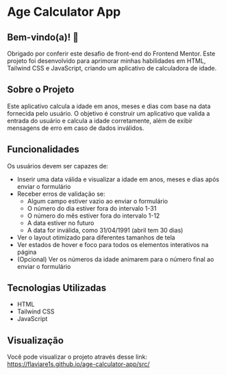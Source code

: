 # Age Calculator App

## Bem-vindo(a)! 👋

Obrigado por conferir este desafio de front-end do Frontend Mentor. Este projeto foi desenvolvido para aprimorar minhas habilidades em HTML, Tailwind CSS e JavaScript, criando um aplicativo de calculadora de idade.

## Sobre o Projeto

Este aplicativo calcula a idade em anos, meses e dias com base na data fornecida pelo usuário. O objetivo é construir um aplicativo que valida a entrada do usuário e calcula a idade corretamente, além de exibir mensagens de erro em caso de dados inválidos.

## Funcionalidades

Os usuários devem ser capazes de:

- Inserir uma data válida e visualizar a idade em anos, meses e dias após enviar o formulário
- Receber erros de validação se:
  - Algum campo estiver vazio ao enviar o formulário
  - O número do dia estiver fora do intervalo 1-31
  - O número do mês estiver fora do intervalo 1-12
  - A data estiver no futuro
  - A data for inválida, como 31/04/1991 (abril tem 30 dias)
- Ver o layout otimizado para diferentes tamanhos de tela
- Ver estados de hover e foco para todos os elementos interativos na página
- (Opcional) Ver os números da idade animarem para o número final ao enviar o formulário

## Tecnologias Utilizadas

- HTML
- Tailwind CSS
- JavaScript

## Visualização

Você pode visualizar o projeto através desse link:
https://flaviare1s.github.io/age-calculator-app/src/
